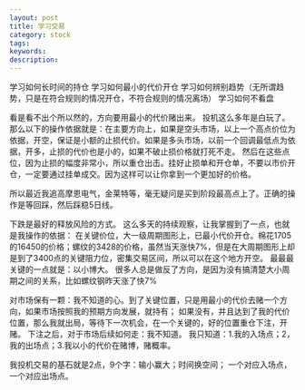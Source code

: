 ```yaml
---
layout: post
title: 学习交易
category: stock
tags: 
keywords: 
description: 
---
```



学习如何长时间的持仓
学习如何最小的代价开仓
学习如何辨别趋势（无所谓趋势，只是在符合规则的情况开仓，不符合规则的情况离场）
学习如何不看盘


看是看不出个所以然的，方向要用最小的代价赌出来。
投机这么多年是白玩了。那么以下的操作依据就是：在主要方向上，如果是空头市场，以上一个高点价位为依据，开空，保证是小额的止损代价。如果是多头市场，以前一个回调最低点为依据，开多，止损的代价也是小的，如果不破止损价格就打死不走。
然后在这些点位，因为止损的幅度非常小，所以重仓出击。挂好止损单和开仓单，不要以市价开仓，一定要通过挂单成交。因为这样可以让你拿到一个更加好的价格。

所以最近我追高摩恩电气，金莱特等，毫无疑问是买到阶段最高点上了。正确的操作是等回踩，然后踩稳5日线。


下跌是最好的释放风险的方式。
这么多天的持续观察，让我掌握到了一点，也就是我操作的依据：
在关键价位，大一级周期图形上，已最小代价开仓。棉花1705的16450的价格；螺纹的3428的价格，虽然当天涨快7%，但是在大周期图形上却是到了3400点的关键阻力位，密集交易区间，所以可以在这个地方开空。
最最最关键的一点就是：以小博大。
很多人总是做反了方向，是因为没有搞清楚大小周期之间的关系，比如螺纹钢昨天涨了快7%


对市场保有一颗：我不知道的心。到了关键位置，只是用最小的代价去赌一个方向，如果市场按照我的预期方向发展，就持有；
如果没有，并且达到了我的代价位置，那么我就出局，等待下一次机会，在一个关键的，好的位置重仓下注，开赌。
下注之后，对于市场后续如何走：我不知道。
我只知道：1.我的入场点；2，我的出场点；3.我以小的代价在赌博，赌概率。

我投机交易的基石就是2点，9个字：输小赢大；时间换空间；
一个对应入场点，一个对应出场点。



